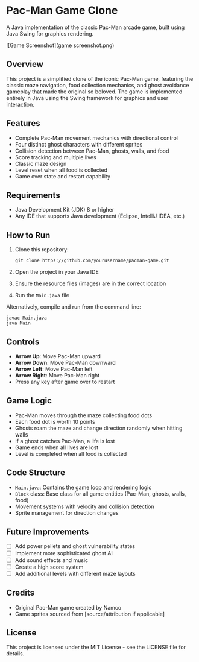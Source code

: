 # Pac-Man Game Clone

A Java implementation of the classic Pac-Man arcade game, built using Java Swing for graphics rendering.

![Game Screenshot](game screenshot.png)

## Overview

This project is a simplified clone of the iconic Pac-Man game, featuring the classic maze navigation, food collection mechanics, and ghost avoidance gameplay that made the original so beloved. The game is implemented entirely in Java using the Swing framework for graphics and user interaction.

## Features

- Complete Pac-Man movement mechanics with directional control
- Four distinct ghost characters with different sprites
- Collision detection between Pac-Man, ghosts, walls, and food
- Score tracking and multiple lives
- Classic maze design
- Level reset when all food is collected
- Game over state and restart capability

## Requirements

- Java Development Kit (JDK) 8 or higher
- Any IDE that supports Java development (Eclipse, IntelliJ IDEA, etc.)

## How to Run

1. Clone this repository:
   ```
   git clone https://github.com/yourusername/pacman-game.git
   ```

2. Open the project in your Java IDE

3. Ensure the resource files (images) are in the correct location

4. Run the `Main.java` file

Alternatively, compile and run from the command line:
```
javac Main.java
java Main
```

## Controls

- **Arrow Up**: Move Pac-Man upward
- **Arrow Down**: Move Pac-Man downward
- **Arrow Left**: Move Pac-Man left
- **Arrow Right**: Move Pac-Man right
- Press any key after game over to restart

## Game Logic

- Pac-Man moves through the maze collecting food dots
- Each food dot is worth 10 points
- Ghosts roam the maze and change direction randomly when hitting walls
- If a ghost catches Pac-Man, a life is lost
- Game ends when all lives are lost
- Level is completed when all food is collected

## Code Structure

- `Main.java`: Contains the game loop and rendering logic
- `Block` class: Base class for all game entities (Pac-Man, ghosts, walls, food)
- Movement systems with velocity and collision detection
- Sprite management for direction changes

## Future Improvements

- [ ] Add power pellets and ghost vulnerability states
- [ ] Implement more sophisticated ghost AI
- [ ] Add sound effects and music
- [ ] Create a high score system
- [ ] Add additional levels with different maze layouts

## Credits

- Original Pac-Man game created by Namco
- Game sprites sourced from [source/attribution if applicable]

## License

This project is licensed under the MIT License - see the LICENSE file for details.
